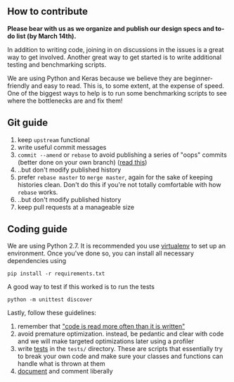 ## How to contribute

__Please bear with us as we organize and publish our design specs and to-do list (by March 14th).__

In addition to writing code, joining in on discussions in the issues is a great way to get involved. Another great way to get started is to write additional testing and benchmarking scripts.

We are using Python and Keras because we believe they are beginner-friendly and easy to read. This is, to some extent, at the expense of speed. One of the biggest ways to help is to run some benchmarking scripts to see where the bottlenecks are and fix them!

## Git guide

1. keep `upstream` functional
1. write useful commit messages
1. `commit --amend` or `rebase` to avoid publishing a series of "oops" commits (better done on your own branch) ([read this](https://git-scm.com/book/en/v2/Git-Tools-Rewriting-History))
1. ..but don't modify published history
1. prefer `rebase master` to `merge master`, again for the sake of keeping histories clean. Don't do this if you're not totally comfortable with how `rebase` works.
1. ..but don't modify published history
1. keep pull requests at a manageable size

## Coding guide

We are using Python 2.7. It is recommended you use [virtualenv](http://docs.python-guide.org/en/latest/dev/virtualenvs/) to set up an environment. Once you've done so, you can install all necessary dependencies using

	pip install -r requirements.txt

A good way to test if this worked is to run the tests

	python -m unittest discover

Lastly, follow these guidelines:

1. remember that ["code is read more often than it is written"](https://www.python.org/dev/peps/pep-0008)
1. avoid premature optimization. instead, be pedantic and clear with code and we will make targeted optimizations later using a profiler
1. write [tests](https://docs.python.org/2/library/unittest.html) in the `tests/` directory. These are scripts that essentially try to break your own code and make sure your classes and functions can handle what is thrown at them
1. [document](http://epydoc.sourceforge.net/docstrings.html) and comment liberally